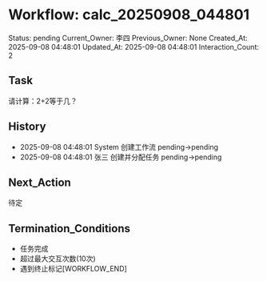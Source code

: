 # Workflow: calc_20250908_044801
Status: pending
Current_Owner: 李四
Previous_Owner: None
Created_At: 2025-09-08 04:48:01
Updated_At: 2025-09-08 04:48:01
Interaction_Count: 2

## Task
请计算：2+2等于几？

## History
- 2025-09-08 04:48:01 System 创建工作流 pending→pending
- 2025-09-08 04:48:01 张三 创建并分配任务 pending→pending

## Next_Action
待定

## Termination_Conditions
- 任务完成
- 超过最大交互次数(10次)
- 遇到终止标记[WORKFLOW_END]